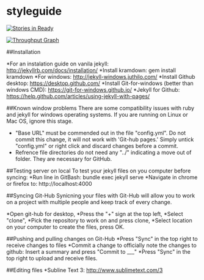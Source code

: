 # styleguide


[![Stories in Ready](https://badge.waffle.io/bvn-architecture/styleguide.png?label=ready&title=Ready)](http://waffle.io/bvn-architecture/styleguide)

[![Throughput Graph](https://graphs.waffle.io/bvn-architecture/styleguide/throughput.svg)](https://waffle.io/bvn-architecture/styleguide/metrics)



##Installation

*For an instalation guide on vanila jekyll: http://jekyllrb.com/docs/installation/
*Install kramdown: gem install kramdown
*For windows: http://jekyll-windows.juthilo.com/
*Install Github desktop: https://desktop.github.com/
*Install Git-for-windows (better than windows CMD): https://git-for-windows.github.io/
*Jekyll for Github: https://help.github.com/articles/using-jekyll-with-pages/


##Known window problems
There are some compatibility issues with ruby and jekyll for windows operating systems. If you are running on Linux or Mac OS, ignore this stage.

* "Base URL" must be commended out in the file "config.yml". Do not commit this change, it will not work with 'Git-hub pages.' Simply untick "config.yml" or right click and discard changes before a commit.
* Refrence file directories do not need any "../" indicating a move out of folder. They are necessary for GitHub.

##Testing server on local
To test your jekyll files on you computer before syncing:
*Run line in GitBash: bundle exec jekyll serve
*Navigate in chrome or firefox to: http://localhost:4000

##Syncing Git-Hub
Synicning your files with Git-Hub will allow you to work on a project with multiple people and keep track of every change.

*Open git-hub for desktop,
*Press the "+" sign at the top left,
*Select "clone",
*Pick the repository to work on and press clone,
*Select location on your computer to create the files, press OK.

##Pushing and pulling changes on Git-Hub
*Press "Sync" in the top right to receive changes to files
*Commit a change to officially note the changes to github: Insert a summary and press "Commit to ___"
*Press "Sync" in the top right to upload and receive files.

##Editing files
*Subline Text 3: http://www.sublimetext.com/3